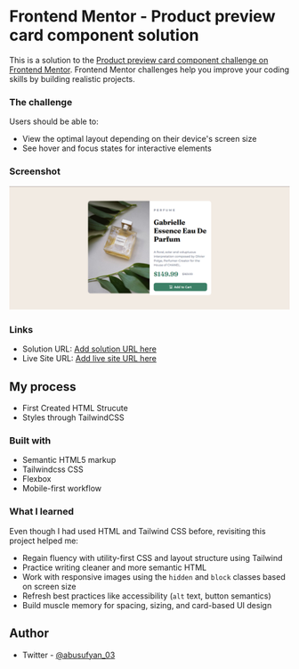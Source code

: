 # Frontend Mentor - Product preview card component solution

This is a solution to the [Product preview card component challenge on Frontend Mentor](https://www.frontendmentor.io/challenges/product-preview-card-component-GO7UmttRfa). Frontend Mentor challenges help you improve your coding skills by building realistic projects. 


### The challenge

Users should be able to:

- View the optimal layout depending on their device's screen size
- See hover and focus states for interactive elements

### Screenshot

![Preview of the Product Card Component](images/screenshot.png)


### Links

- Solution URL: [Add solution URL here](https://your-solution-url.com)
- Live Site URL: [Add live site URL here](https://your-live-site-url.com)

## My process

- First Created HTML Strucute
- Styles through TailwindCSS

### Built with

- Semantic HTML5 markup
- Tailwindcss CSS
- Flexbox
- Mobile-first workflow

### What I learned

Even though I had used HTML and Tailwind CSS before, revisiting this project helped me:

- Regain fluency with utility-first CSS and layout structure using Tailwind
- Practice writing cleaner and more semantic HTML
- Work with responsive images using the `hidden` and `block` classes based on screen size
- Refresh best practices like accessibility (`alt` text, button semantics)
- Build muscle memory for spacing, sizing, and card-based UI design


## Author

- Twitter - [@abusufyan_03](https://www.twitter.com/abusufyan_03)

